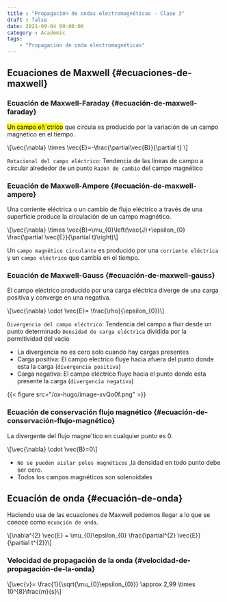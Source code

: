 ```yaml
---
title : "Propagación de ondas electromagnéticas - Clase 3"
draft : false
date: 2021-09-04 09:00:00
category : Academic
tags:
    - "Propagación de onda electromagnéticas"
---
```


## Ecuaciones de Maxwell {#ecuaciones-de-maxwell}


### Ecuación de Maxwell-Faraday {#ecuación-de-maxwell-faraday}

<mark>Un campo el\´ctrico</mark> que circula es producido por la variación de un campo magnético en el tiempo.

\\[\vec{\nabla} \times \vec{E}=-\frac{\partial\vec{B}}{\partial t} \\]

`Rotacional del campo eléctrico`: Tendencia de las líneas de campo a circular alrededor de un punto
`Razón de cambio` del campo magnético


### Ecuación de Maxwell-Ampere {#ecuación-de-maxwell-ampere}

Una corriente eléctrica o un cambio de flujo eléctrico a través de una superficie produce la circulación de un
campo magnético.

\\[\vec{\nabla} \times \vec{B}=\mu\_{0}\left(\vec{J}+\epsilon\_{0} \frac{\partial \vec{E}}{\partial t}\right)\\]

Un `campo magnético circulante` es producido por una `corriente eléctrica` y un `campo eléctrico` que cambia en el tiempo.


### Ecuación de Maxwell-Gauss {#ecuación-de-maxwell-gauss}

El campo eléctrico producido por una carga eléctrica diverge de una carga positiva y converge en una negativa.

\\[\vec{\nabla} \cdot \vec{E}= \frac{\rho}{\epsilon\_{0}}\\]

`Divergencia del campo eléctrico`: Tendencia del campo a fluir desde un punto determinado
`Densidad de carga eléctrica` dividida por la permitividad del vacio

-   La divergencia no es cero solo cuando hay cargas presentes
-   Carga positiva: El campo electrico fluye hacia afuera del punto donde esta la carga (`divergencia positiva`)
-   Carga negativa: El campo eléctrico fluye hacia el punto donde esta presente la carga (`divergencia negativa`)

{{< figure src="/ox-hugo/image-xvQo0f.png" >}}


### Ecuación de conservación flujo magnético {#ecuación-de-conservación-flujo-magnético}

La divergente del flujo magne\'tico en cualquier punto es 0.

\\[\vec{\nabla} \cdot \vec{B}=0\\]

-   `No se pueden aislar polos magnéticos` ,la densidad en todo punto debe ser cero.
-   Todos los campos magnéticos son solenoidales


## Ecuación de onda {#ecuación-de-onda}

Haciendo usa de las ecuaciones de Maxwell podemos llegar a lo que se conoce como `ecuación de onda`.

\\[\nabla^{2} \vec{E} = \mu\_{0}\epsilon\_{0} \frac{\partial^{2} \vec{E}}{\partial t^{2}}\\]


### Velocidad de propagación de la onda {#velocidad-de-propagación-de-la-onda}

\\[\vec{v}= \frac{1}{\sqrt{\mu\_{0}\epsilon\_{0}}} \approx 2,99 \times 10^{8}\frac{m}{s}\\]
